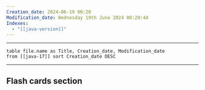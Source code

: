 ```yaml
---
Creation_date: 2024-06-19 00:20
Modification_date: Wednesday 19th June 2024 00:20:44
Indexes:
  - "[[java-version]]"
---
```


----

```dataview
table file.name as Title, Creation_date, Modification_date
from [[java-17]] sort Creation_date DESC
```


















---
## Flash cards section
